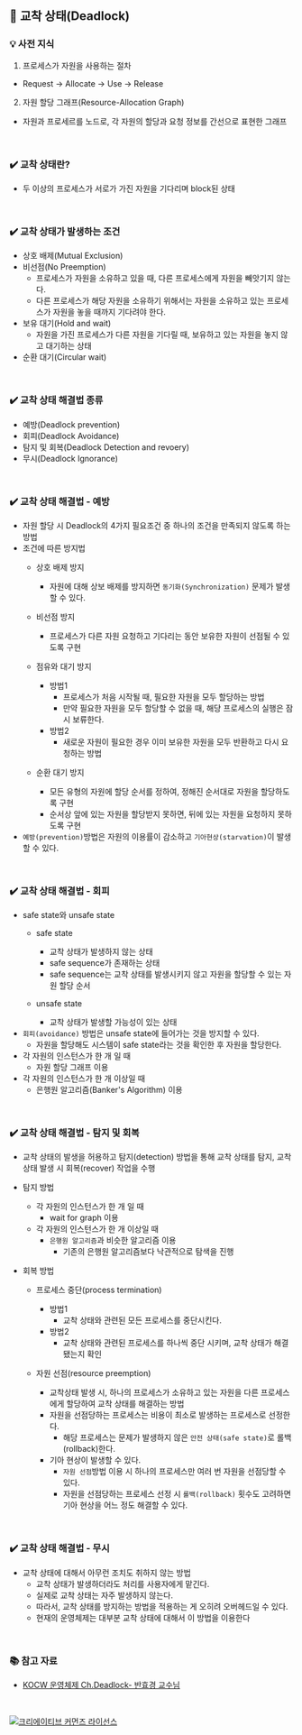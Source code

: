 ## 📌 교착 상태(Deadlock)

### 💡 사전 지식
1. 프로세스가 자원을 사용하는 절차
- Request -> Allocate -> Use -> Release

2. 자원 할당 그래프(Resource-Allocation Graph)
- 자원과 프로세르를 노드로, 각 자원의 할당과 요청 정보를 간선으로 표현한 그래프

<br>

### ✔️ 교착 상태란?
- 두 이상의 프로세스가 서로가 가진 자원을 기다리며 block된 상태

<br>

### ✔️ 교착 상태가 발생하는 조건
- 상호 배제(Mutual Exclusion)
- 비선점(No Preemption)
    - 프로세스가 자원을 소유하고 있을 때, 다른 프로세스에게 자원을 빼앗기지 않는다.
    - 다른 프로세스가 해당 자원을 소유하기 위해서는 자원을 소유하고 있는 프로세스가 자원을 놓을 때까지 기다려야 한다.
- 보유 대기(Hold and wait)
    - 자원을 가진 프로세스가 다른 자원을 기다릴 때, 보유하고 있는 자원을 놓지 않고 대기하는 상태
- 순환 대기(Circular wait)

<br>

### ✔️ 교착 상태 해결법 종류
- 예방(Deadlock prevention)
- 회피(Deadlock Avoidance)
- 탐지 및 회복(Deadlock Detection and revoery)
- 무시(Deadlock Ignorance)

<br>

### ✔️ 교착 상태 해결법 - 예방
- 자원 할당 시 Deadlock의 4가지 필요조건 중 하나의 조건을 만족되지 않도록 하는 방법
- 조건에 따른 방지법
    - 상호 배제 방지
        - 자원에 대해 상보 배제를 방지하면 `동기화(Synchronization)` 문제가 발생할 수 있다.
        
    - 비선점 방지
        - 프로세스가 다른 자원 요청하고 기다리는 동안 보유한 자원이 선점될 수 있도록 구현

    - 점유와 대기 방지
        - 방법1
            - 프로세스가 처음 시작될 때, 필요한 자원을 모두 할당하는 방법
            - 만약 필요한 자원을 모두 할당할 수 없을 때, 해당 프로세스의 실행은 잠시 보류한다.
        - 방법2
            - 새로운 자원이 필요한 경우 이미 보유한 자원을 모두 반환하고 다시 요청하는 방법

    - 순환 대기 방지
        - 모든 유형의 자원에 할당 순서를 정하여, 정해진 순서대로 자원을 할당하도록 구현
        - 순서상 앞에 있는 자원을 할당받지 못하면, 뒤에 있는 자원을 요청하지 못하도록 구현
- `예방(prevention)`방법은 자원의 이용률이 감소하고 `기아현상(starvation)`이 발생할 수 있다.

<br>

### ✔️ 교착 상태 해결법 - 회피
- safe state와 unsafe state
    - safe state
        - 교착 상태가 발생하지 않는 상태
        - safe sequence가 존재하는 상태
        - safe sequence는 교착 상태를 발생시키지 않고 자원을 할당할 수 있는 자원 할당 순서

    - unsafe state
        - 교착 상태가 발생할 가능성이 있는 상태
- `회피(avoidance)` 방법은 unsafe state에 들어가는 것을 방지할 수 있다.
    - 자원을 할당해도 시스템이 safe state라는 것을 확인한 후 자원을 할당한다.
- 각 자원의 인스턴스가 한 개 일 때
    - 자원 할당 그래프 이용
- 각 자원의 인스턴스가 한 개 이상일 때
    - 은행원 알고리즘(Banker's Algorithm) 이용
        
<br>

### ✔️ 교착 상태 해결법 - 탐지 및 회복
- 교착 상태의 발생을 허용하고 탐지(detection) 방법을 통해 교착 상태를 탐지, 교착 상태 발생 시 회복(recover) 작업을 수행
- 탐지 방법
    - 각 자원의 인스턴스가 한 개 일 때
        - wait for graph 이용
    - 각 자원의 인스턴스가 한 개 이상일 때
        - `은행원 알고리즘`과 비슷한 알고리즘 이용
            - 기존의 은행원 알고리즘보다 낙관적으로 탐색을 진행

- 회복 방법
    - 프로세스 중단(process termination)
        - 방법1
            - 교착 상태와 관련된 모든 프로세스를 중단시킨다.
        - 방법2
            - 교착 상태와 관련된 프로세스를 하나씩 중단 시키며, 교착 상태가 해결됐는지 확인

    - 자원 선점(resource preemption)
        - 교착상태 발생 시, 하나의 프로세스가 소유하고 있는 자원을 다른 프로세스에게 할당하여 교착 상태를 해결하는 방법
        - 자원을 선점당하는 프로세스는 비용이 최소로 발생하는 프로세스로 선정한다.
            - 해당 프로세스는 문제가 발생하지 않은 `안전 상태(safe state)`로 롤백(rollback)한다.
        - 기아 현상이 발생할 수 있다.
            - `자원 선점`방법 이용 시 하나의 프로세스만 여러 번 자원을 선점당할 수 있다.
            - 자원을 선점당하는 프로세스 선정 시 `롤백(rollback)` 횟수도 고려하면 기아 현상을 어느 정도 해결할 수 있다.

<br>

### ✔️ 교착 상태 해결법 - 무시
- 교착 상태에 대해서 아무런 조치도 취하지 않는 방법
    - 교착 상태가 발생하더라도 처리를 사용자에게 맡긴다.
    - 실제로 교착 상태는 자주 발생하지 않는다.
    - 따라서, 교착 상태를 방지하는 방법을 적용하는 게 오히려 오버헤드일 수 있다.
    - 현재의 운영체제는 대부분 교착 상태에 대해서 이 방법을 이용한다

<br>

### 📚 참고 자료
- [KOCW 운영체제 Ch.Deadlock- 반효경 교수님](http://www.kocw.net/home/search/kemView.do?kemId=1046323)

<br>

<a rel="license" href="http://creativecommons.org/licenses/by-nc-sa/4.0/"><img alt="크리에이티브 커먼즈 라이선스" style="border-width:0" src="https://i.creativecommons.org/l/by-nc-sa/4.0/88x31.png" /></a>